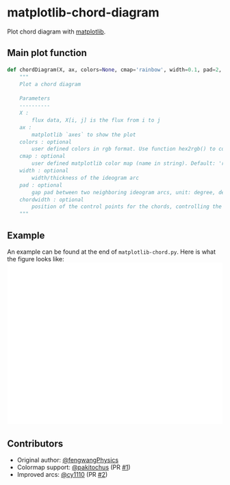 # matplotlib-chord-diagram

Plot chord diagram with [matplotlib](https://matplotlib.org).


## Main plot function

```python
def chordDiagram(X, ax, colors=None, cmap='rainbow', width=0.1, pad=2, chordwidth=0.7):
    """
    Plot a chord diagram
    
    Parameters
    ----------
    X :
        flux data, X[i, j] is the flux from i to j
    ax :
        matplotlib `axes` to show the plot
    colors : optional
        user defined colors in rgb format. Use function hex2rgb() to convert hex color to rgb color. Default: d3.js category10
    cmap : optional
        user defined matplotlib color map (name in string). Default: 'rainbow'. 
    width : optional
        width/thickness of the ideogram arc
    pad : optional
        gap pad between two neighboring ideogram arcs, unit: degree, default: 2 degree
    chordwidth : optional
        position of the control points for the chords, controlling the shape of the chords
    """
```

## Example

An example can be found at the end of `matplotlib-chord.py`.
Here is what the figure looks like:
![](example.png)


## Contributors

* Original author: [@fengwangPhysics](https://github.com/fengwangPhysics)
* Colormap support: [@pakitochus](https://github.com/pakitochus) (PR [#1](https://github.com/Silmathoron/matplotlib-chord-diagram/pull/1))
* Improved arcs: [@cy1110](https://github.com/cy1110) (PR [#2](https://github.com/Silmathoron/matplotlib-chord-diagram/pull/2))
